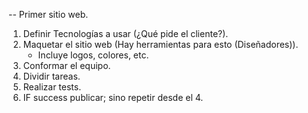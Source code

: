 -- Primer sitio web.
1. Definir Tecnologías a usar (¿Qué pide el cliente?).
2. Maquetar el sitio web (Hay herramientas para esto (Diseñadores)).
    - Incluye logos, colores, etc.
3. Conformar el equipo.
4. Dividir tareas.
5. Realizar tests.
6. IF success publicar; sino repetir desde el 4. 



